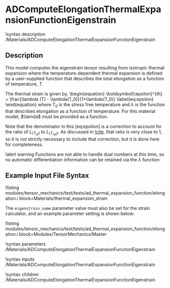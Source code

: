 # ADComputeElongationThermalExpansionFunctionEigenstrain

!syntax description /Materials/ADComputeElongationThermalExpansionFunctionEigenstrain

## Description

This model computes the eigenstrain tensor resulting from isotropic thermal expansion where the
temperature-dependent thermal expansion is defined by a user-supplied function that describes the
total elongation as a function of temperature, $T$.

The thermal strain is given by,
\begin{equation}
  \boldsymbol{\epsilon}^{th} = \frac{\lambda (T) - \lambda(T_0)}{1+\lambda(T_0)}
  \label{eq:epsilon}
\end{equation}
where $T_0$ is the stress free temperature and $\lambda$ is the function that describes elongation
as a function of temperature. For this material model, $\lamda$ must be provided as a function.

Note that the denominator in this [eq:epsilon] is a correction to account for the ratio of
$L_{(T_{sf})}$ to $L_{(T_{ref})}$. As discussed in [!cite](niffenegger2012proper), that ratio is
very close to 1, so it is not strictly necessary to include that correction, but it is done here for
completeness.

!alert warning
Functions are not able to handle dual numbers at this time, so no automatic differentiation
information can be retained via the $\lambda$ function

## Example Input File Syntax

!listing modules/tensor_mechanics/test/tests/ad_thermal_expansion_function/elongation.i
         block=Materials/thermal_expansion_strain

The `eigenstrain_name` parameter value must also be set for the strain calculator, and an example
parameter setting is shown below:

!listing modules/tensor_mechanics/test/tests/ad_thermal_expansion_function/elongation.i
         block=Modules/TensorMechanics/Master

!syntax parameters /Materials/ADComputeElongationThermalExpansionFunctionEigenstrain

!syntax inputs /Materials/ADComputeElongationThermalExpansionFunctionEigenstrain

!syntax children /Materials/ADComputeElongationThermalExpansionFunctionEigenstrain
